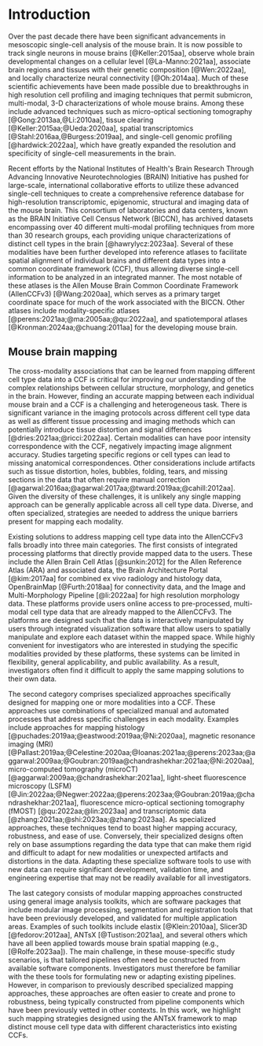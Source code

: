 # Introduction

Over the past decade there have been significant advancements in mesoscopic
single-cell analysis of the mouse brain. It is now possible to track single
neurons in mouse brains [@Keller:2015aa], observe whole brain developmental
changes on a cellular level [@La-Manno:2021aa], associate brain regions and
tissues with their genetic composition [@Wen:2022aa], and locally characterize
neural connectivity [@Oh:2014aa]. Much of these scientific achievements have
been made possible due to breakthroughs in high resolution cell profiling and
imaging techniques that permit submicron, multi-modal, 3-D characterizations of
whole mouse brains. Among these include advanced techniques such as
micro-optical sectioning tomography [@Gong:2013aa,@Li:2010aa], tissue clearing
[@Keller:2015aa;@Ueda:2020aa], spatial transcriptomics
[@Stahl:2016aa,@Burgess:2019aa], and single-cell genomic
profiling [@hardwick:2022aa], which have greatly expanded the resolution and
specificity of single-cell measurements in the brain. 

Recent efforts by the National Institutes of Health's Brain Research Through
Advancing Innovative Neurotechnologies (BRAIN) Initiative has pushed for
large-scale, international collaborative efforts to utilize these advanced
single-cell techniques to create a comprehensive reference database for
high-resolution transcriptomic, epigenomic, structural and imaging data of the
mouse brain. This consortium of laboratories and data centers, known as the
BRAIN Initiative Cell Census Network (BICCN), has archived datasets encompassing
over 40 different multi-modal profiling techniques from more than 30 research
groups, each providing unique characterizations of distinct cell types in the
brain [@hawrylycz:2023aa]. Several of these modalities have been further
developed into reference atlases to facilitate spatial alignment of individual
brains and different data types into a common coordinate framework (CCF), thus
allowing diverse single-cell information to be analyzed in an integrated manner.
The most notable of these atlases is the Allen Mouse Brain Common Coordinate
Framework (AllenCCFv3) [@Wang:2020aa], which serves as a primary target
coordinate space for much of the work associated with the BICCN. Other atlases
include modality-specific atlases [@perens:2021aa;@ma:2005aa;@qu:2022aa], and
spatiotemporal atlases [@Kronman:2024aa;@chuang:2011aa] for the developing mouse
brain. 

## Mouse brain mapping

The cross-modality associations that can be learned from mapping different cell
type data into a CCF is critical for improving our understanding of the complex
relationships between cellular structure, morphology, and genetics in the brain.
However, finding an accurate mapping between each individual mouse brain and a
CCF is a challenging and heterogeneous task. There is significant variance in
the imaging protocols across different cell type data as well as different
tissue processing and imaging methods which can potentially introduce
tissue distortion and signal differences
[@dries:2021aa;@ricci:2022aa]. Certain modalities can have poor intensity
correspondence with the CCF, negatively impacting image alignment accuracy. Studies
targeting specific regions or cell types can lead to missing anatomical
correspondences. Other considerations include artifacts such as tissue
distortion, holes, bubbles, folding, tears, and missing sections in the data
that often require manual correction
[@agarwal:2016aa;@agarwal:2017aa;@tward:2019aa;@cahill:2012aa]. Given the
diversity of these challenges, it is unlikely any single mapping approach can be
generally applicable across all cell type data. Diverse, and often specialized,
strategies are needed to address the unique barriers present for mapping each
modality.

Existing solutions to address mapping cell type data into the AllenCCFv3 falls
broadly into three main categories. The first consists of integrated processing
platforms that directly provide mapped data to the users. These include the
Allen Brain Cell Atlas [@sunkin:2012] for the Allen Reference Atlas (ARA) and
associated data, the Brain Architecture Portal [@kim:2017aa] for combined ex
vivo radiology and histology data, OpenBrainMap [@Furth:2018aa] for connectivity
data, and the Image and Multi-Morphology Pipeline [@li:2022aa] for high
resolution morphology data. These platforms provide users online access to
pre-processed, multi-modal cell type data that are already mapped to the
AllenCCFv3. The platforms are designed such that the data is interactively
manipulated by users through integrated visualization software that allow users
to spatially manipulate and explore each dataset within the mapped space. While
highly convenient for investigators who are interested in studying the specific
modalities provided by these platforms, these systems can be limited in flexibility,
general applicability, and public availability. As a result, investigators often 
find it difficult to apply the same mapping solutions to their own data.

The second category comprises specialized approaches specifically designed for
mapping one or more modalities into a CCF. These approaches use combinations of
specialized manual and automated processes that address specific challenges in
each modality. Examples include approaches for mapping histology
[@puchades:2019aa;@eastwood:2019aa;@Ni:2020aa], magnetic resonance imaging (MRI)
[@Pallast:2019aa;@Celestine:2020aa;@Ioanas:2021aa;@perens:2023aa;@aggarwal:2009aa;@Goubran:2019aa@chandrashekhar:2021aa;@Ni:2020aa],
micro-computed tomography (microCT) [@aggarwal:2009aa;@chandrashekhar:2021aa],
light-sheet fluorescence microscopy (LSFM)
[@Jin:2022aa;@Negwer:2022aa;@perens:2023aa;@Goubran:2019aa;@chandrashekhar:2021aa],
fluorescence micro-optical sectioning tomography (fMOST)
[@qu:2022aa;@lin:2023aa] and transcriptomic data
[@zhang:2021aa;@shi:2023aa;@zhang:2023aa]. As specialized approaches, these
techniques tend to boast higher mapping accuracy, robustness, and ease of use.
Conversely, their specialized designs often rely on base assumptions regarding
the data type that can make them rigid and difficult to adapt for new modalities
or unexpected artifacts and distortions in the data. Adapting these specialize
software tools to use with new data can require significant development,
validation time, and engineering expertise that may not be readily available for
all investigators. 

The last category consists of modular mapping approaches constructed using
general image analysis toolkits, which are software packages that include
modular image processing, segmentation and registration tools that have
been previously developed, and validated for multiple application areas.
Examples of such toolkits include elastix [@Klein:2010aa], Slicer3D
[@fedorov:2012aa], ANTsX [@Tustison:2021aa], and several others which have all
been applied towards mouse brain spatial mapping (e.g., [@Rolfe:2023aa]). The main challenge, in these
mouse-specific study scenarios, is that tailored pipelines often need be
constructed from available software components.  Investigators must therefore be
familiar with the these tools for formulating new or adapting existing
pipelines. However, in comparison to previously described specialized mapping
approaches, these approaches are often easier to create and prone to robustness,
being typically constructed from pipeline components which have been previously
vetted in other contexts. In this work, we highlight such mapping strategies
designed using the ANTsX framework to map distinct mouse cell type data
with different characteristics into existing CCFs. 

<!--
More
recently, several publicly available packages comprise well-established package
dependencies originally developed on human brain data. SPMMouse
[@Sawiak:2014aa], for example, is based on the well-known Statistical Parametric
Mapping (SPM) Matlab-based toolset [@Ashburner:2012aa]. The automated mouse
atlas propagation (aMAP) tool is largely a front-end for the NiftyReg image
registration package [@Modat:2010aa] applied to mouse data which is currently
available as a Python module [@Tyson:2022aa]. NiftyReg is also used by the
Atlas-based Imaging Data Analysis (AIDA) MRI pipeline [@Pallast:2019aa] as well
as the Multi Atlas Segmentation and Morphometric Analysis Toolkit (MASMAT).
Whereas the former also incorporates the FMRIB Software Library (FSL)
[@Jenkinson:2012wi] for brain extraction and DSIStudio [@Yeh:2010aa] for DTI
processing, the latter uses NiftySeg and multi-consensus labeling tools
[@Jorge-Cardoso:2013aa] for brain extraction and parcellation. In addition,
MASMAT incorporates N4 bias field correction [@Tustison:2010ac] from the
Advanced Normalization Tools Ecosystem (ANTsX) [@Tustison:2021aa] as do the
packages Multi-modal Image Registration And Connectivity anaLysis (MIRACL)
[@Goubran:2019aa], Sammba-MRI [@Celestine:2020aa], and Small Animal Magnetic
Resonance Imaging (SAMRI) [@Ioanas:2021aa].  However, whereas Saamba-MRI uses
AFNI [@Cox:2012aa] for image registration; MIRACL, SAMRI, SAMBA
[@Anderson:2019aa], and BrainsMapi [@Ni:2020aa] all use ANTsX registration
tools. Other packages use landmark-based approaches to image registration
including SMART [@Jin:2022aa]---an R package for semi-automated landmark-based
registration and segmentation of mouse brain based on WholeBrain
[@Furth:2018aa].  Relatedly, FriendlyClearMap [@Negwer:2022aa] and mBrainAligner
[@Qu:2022aa] are both landmark-based approaches to mapping of the mouse brain.
Whereas the former employs Elastix [@Klein:2010aa] functionality, the latter is
based on developed methodology referred to as _coherent landmark
mapping_. Finally, the widespread adoption of deep learning techniques has also
influenced development in mouse brain imaging methodologies.  For example, if
tissue deformations are not considered problematic for a particular dataset,
DeepSlice can be used to determine affine mappings [@Carey:2023aa] with the
optimal computational efficiency associated with neural networks.
-->
